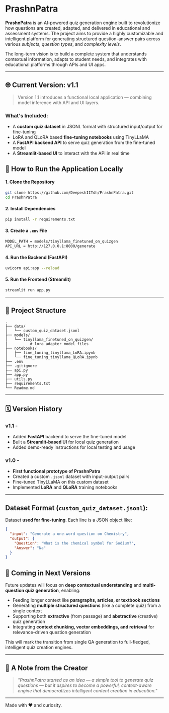 # PrashnPatra

**PrashnPatra** is an AI-powered quiz generation engine built to revolutionize how questions are created, adapted, and delivered in educational and assessment systems. The project aims to provide a highly customizable and intelligent platform for generating structured question-answer pairs across various *subjects*, *question types*, and *complexity levels*.

The long-term vision is to build a complete system that understands contextual information, adapts to student needs, and integrates with educational platforms through APIs and UI apps.

---

## 🌐 Current Version: v1.1

> Version 1.1 introduces a functional local application — combining model inference with API and UI layers.

### What's Included:
- A **custom quiz dataset** in JSONL format with structured input/output for fine-tuning  
- LoRA and QLoRA based **fine-tuning notebooks** using TinyLLaMA  
- A **FastAPI backend API** to serve quiz generation from the fine-tuned model  
- A **Streamlit-based UI** to interact with the API in real time 

## 🚀 How to Run the Application Locally

#### 1. Clone the Repository

```bash
git clone https://github.com/DeepeshIITdh/PrashnPatra.git
cd PrashnPatra
```

#### 2. Install Dependencies

```bash
pip install -r requirements.txt
```

#### 3. Create a `.env` File

```bash
MODEL_PATH = models/tinyllama_finetuned_on_quizgen
API_URL = http://127.0.0.1:8000/generate
```

#### 4. Run the Backend (FastAPI)

```bash
uvicorn api:app --reload
```

#### 5. Run the Frontend (Streamlit) 

```bash
streamlit run app.py
```

---

## 📁 Project Structure

```
.
├── data/  
│   └── custom_quiz_dataset.jsonl
├── models/
│   └── tinyllama_finetuned_on_quizgen/
|          # lora adapter model files
├── notebooks/  
│   ├── fine_tuning_tinyllama_LoRA.ipynb  
│   └── fine_tuning_tinyllama_QLoRA.ipynb  
├── .env  
├── .gitignore  
├── api.py         
├── app.py             
├── utils.py           
├── requirements.txt  
└── Readme.md
``` 

---

## 🗓️ Version History

### v1.1 - 
- Added **FastAPI** backend to serve the fine-tuned model
- Built a **Streamlit-based UI** for local quiz generation
- Added demo-ready instructions for local testing and usage

### v1.0 - 
- **First functional prototype of PrashnPatra** 
- Created a custom `.jsonl` dataset with input-output pairs 
- Fine-tuned TinyLLaMA on this custom dataset    
- Implemented **LoRA** and **QLoRA** training notebooks  

---

## Dataset Format (`custom_quiz_dataset.jsonl`):
Dataset **used for fine-tuning**. Each line is a JSON object like:

```json
{
  "input": "Generate a one-word question on Chemistry",
  "output": {
    "Question": "What is the chemical symbol for Sodium?",
    "Answer": "Na"
  }
}
```

## 🔮 Coming in Next Versions

Future updates will focus on **deep contextual understanding** and **multi-question quiz generation**, enabling:

- Feeding longer context like **paragraphs, articles, or textbook sections**
- Generating **multiple structured questions** (like a complete quiz) from a single context
- Supporting both **extractive** (from passage) and **abstractive** (creative) quiz generation
- Integrating **context chunking, vector embeddings, and retrieval** for relevance-driven question generation

This will mark the transition from single QA generation to full-fledged, intelligent quiz creation engines.

---

## 💫 A Note from the Creator

> *"PrashnPatra started as an idea — a simple tool to generate quiz questions — but it aspires to become a powerful, context-aware engine that democratizes intelligent content creation in education."*

---

Made with ❤️ and curiosity.